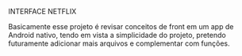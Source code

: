 INTERFACE NETFLIX

Basicamente esse projeto é revisar conceitos de front em um app de Android nativo, tendo em vista a simplicidade do projeto, pretendo futuramente adicionar mais arquivos e complementar com funções.
